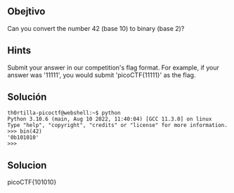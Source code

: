 ## Obejtivo
Can you convert the number 42 (base 10) to binary (base 2)?

## Hints
Submit your answer in our competition's flag format. For example, if your answer was '11111', you would submit 'picoCTF{11111}' as the flag.

## Solución
```
th0rtilla-picoctf@webshell:~$ python
Python 3.10.6 (main, Aug 10 2022, 11:40:04) [GCC 11.3.0] on linux
Type "help", "copyright", "credits" or "license" for more information.
>>> bin(42)
'0b101010'
>>> 
```
## Solucion
picoCTF{101010}